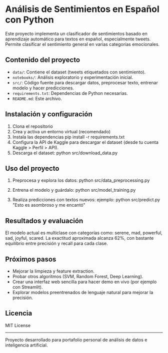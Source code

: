 # Análisis de Sentimientos en Español con Python

Este proyecto implementa un clasificador de sentimientos basado en aprendizaje automático para textos en español, especialmente tweets. Permite clasificar el sentimiento general en varias categorías emocionales.

## Contenido del proyecto

- `data/`: Contiene el dataset (tweets etiquetados con sentimiento).
- `notebooks/`: Análisis exploratorio y experimentación inicial.
- `src/`: Código fuente para descargar datos, preprocesar texto, entrenar modelo y hacer predicciones.
- `requirements.txt`: Dependencias de Python necesarias.
- `README.md`: Este archivo.

## Instalación y configuración

1. Clona el repositorio
2. Crea y activa un entorno virtual (recomendado)
3. Instala las dependencias
pip install -r requirements.txt
4. Configura la API de Kaggle para descargar el dataset (desde tu cuenta Kaggle > Perfil > API).
5. Descarga el dataset:
python src/download_data.py

## Uso del proyecto
1. Preprocesa y explora los datos:
python src/data_preprocessing.py

2. Entrena el modelo y guárdalo:
python src/model_training.py

3. Realiza predicciones con textos nuevos:
ejemplo:
python src/predict.py "Esto es asombroso y me encantó"



## Resultados y evaluación

El modelo actual es multiclase con categorías como: serene, mad, powerful, sad, joyful, scared. La exactitud aproximada alcanza 62%, con bastante equilibrio entre precisión y recall para cada clase.

## Próximos pasos

- Mejorar la limpieza y feature extraction.
- Probar otros algoritmos (SVM, Random Forest, Deep Learning).
- Crear una interfaz web sencilla para hacer demo en vivo (por ejemplo con Streamlit).
- Explorar modelos preentrenados de lenguaje natural para mejorar la precisión.

## Licencia

MIT License

---

Proyecto desarrollado para portafolio personal de análisis de datos e inteligencia artificial.








